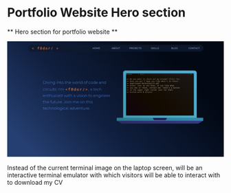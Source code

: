 # Portfolio Website Hero section

** Hero section for portfolio website **

![Hero section for portfolio website](https://github.com/f0dor/HCI-Project/blob/main/class-projects/class-project-4/portfoliowebsite.png?raw=true)

Instead of the current terminal image on the laptop screen, will be an interactive terminal emulator with which visitors will be able to interact with to download my CV